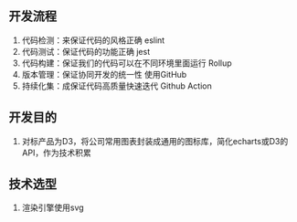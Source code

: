 ## 开发流程
1. 代码检测：来保证代码的风格正确  eslint
2. 代码测试：保证代码的功能正确    jest
3. 代码构建：保证我们的代码可以在不同环境里面运行  Rollup
4. 版本管理：保证协同开发的统一性   使用GitHub
5. 持续化集：成保证代码高质量快速迭代   Github Action

## 开发目的
1. 对标产品为D3，将公司常用图表封装成通用的图标库，简化echarts或D3的API，作为技术积累

## 技术选型
1. 渲染引擎使用svg